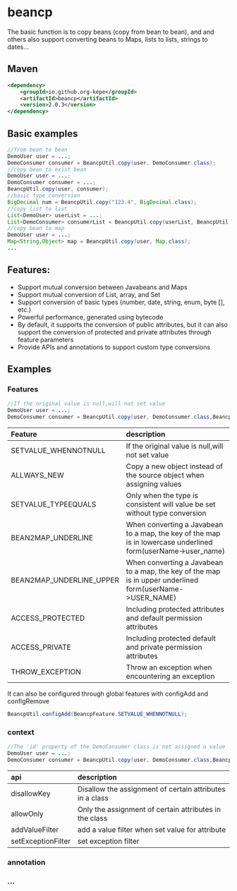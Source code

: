 # beancp
The basic function is to copy beans (copy from bean to bean), and and others also support converting beans to Maps, lists to lists, strings to dates...
## Maven
```xml
<dependency>
    <groupId>io.github.org-kepe</groupId>
    <artifactId>beancp</artifactId>
    <version>2.0.3</version>
</dependency>
```
## Basic examples

~~~Java
//from bean to bean
DemoUser user = ...;
DemoConsumer consumer = BeancpUtil.copy(user, DemoConsumer.class);
//copy bean to exist bean
DemoUser user = ...;
DemoConsumer consumer = ...;
BeancpUtil.copy(user, consumer);
//basic type conversion
BigDecimal num = BeancpUtil.copy("123.4", BigDecimal.class);
//copy list to list
List<DemoUser> userList = ...;
List<DemoConsumer> consumerList = BeancpUtil.copy(userList, BeancpUtil.type(List.class,DemoConsumer.class));
//copy bean to map
DemoUser user = ...;
Map<String,Object> map = BeancpUtil.copy(user, Map.class);
...
~~~
## Features:
* Support mutual conversion between Javabeans and Maps
* Support mutual conversion of List, array, and Set
* Support conversion of basic types (number, date, string, enum, byte [], etc.)
* Powerful performance, generated using bytecode
* By default, it supports the conversion of public attributes, but it can also support the conversion of protected and private attributes through feature parameters
* Provide APIs and annotations to support custom type conversions
## Examples
### Features
~~~Java
//If the original value is null,will not set value
DemoUser user = ...;
DemoConsumer consumer = BeancpUtil.copy(user, DemoConsumer.class,BeancpFeature.SETVALUE_WHENNOTNULL);
~~~
|  Feature   | description  |
|  :----  | :----  |
| SETVALUE_WHENNOTNULL  | If the original value is null,will not set value |
| ALLWAYS_NEW  | Copy a new object instead of the source object when assigning values |
| SETVALUE_TYPEEQUALS  | Only when the type is consistent will value be set without type conversion |
| BEAN2MAP_UNDERLINE  | When converting a Javabean to a map, the key of the map is in lowercase underlined form(userName->user_name) |
| BEAN2MAP_UNDERLINE_UPPER  | When converting a Javabean to a map, the key of the map is in upper underlined form(userName->USER_NAME) |
| ACCESS_PROTECTED  | Including protected attributes and default permission attributes |
| ACCESS_PRIVATE  | Including protected default and private permission attributes |
| THROW_EXCEPTION  | Throw an exception when encountering an exception |

It can also be configured through global features with configAdd and configRemove
~~~Java
BeancpUtil.configAdd(BeancpFeature.SETVALUE_WHENNOTNULL);
~~~
### context
~~~Java
//The 'id' property of the DemoConsumer class is not assigned a value
DemoUser user = ...;
DemoConsumer consumer = BeancpUtil.copy(user, DemoConsumer.class,BeancpUtil.newContext().disallowKey(DemoConsumer.class, "id"));
~~~
|  api   | description  |
|  :----  | :----  |
| disallowKey  | Disallow the assignment of certain attributes in a class |
| allowOnly  | Only the assignment of certain attributes in the class |
| addValueFilter  | add a value filter when set value for attribute |
| setExceptionFilter  | set exception filter |
### annotation

### ...